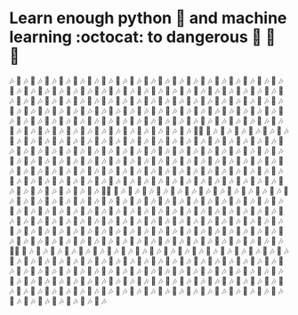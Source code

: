 # Learn enough python :snake: and machine learning :octocat: to dangerous :ocean: :ocean: :ocean:
:notes: :musical_note: :notes: :musical_note: :notes: :musical_note: :notes: :musical_note: :notes: :musical_note: :notes: :musical_note: :notes: :musical_note: :notes: :musical_note: :notes: :musical_note: :notes: :musical_note: :notes: :musical_note: :notes: :musical_note: :notes: :musical_note: :notes: :musical_note: :notes: :musical_note: :notes: :musical_note: :notes: :musical_note: :notes: :musical_note: :notes: :musical_note: :notes: :musical_note: :notes: :musical_note: :notes: :musical_note: :notes: :musical_note: :notes: :musical_note: :notes: :musical_note: :notes: :musical_note: :notes: :musical_note: :notes: :musical_note: :notes: :musical_note: :notes: :musical_note: :notes: :musical_note: :notes: :musical_note: :notes: :musical_note: :notes: :musical_note: :notes: :musical_note: :notes: :musical_note: :notes: :musical_note: :notes: :musical_note: :notes: :musical_note: :notes: :musical_note: :notes: :musical_note: :notes: :musical_note: :notes: :musical_note: :notes: :musical_note: :notes: :musical_note: :notes: :musical_note: :notes: :musical_note: :notes: :musical_note: :notes: :musical_note: :notes: :musical_note: :notes: :musical_note: :notes: :musical_note: :notes: :musical_note: :notes: :musical_note: :notes: :musical_note: :notes: :musical_note: :notes: :musical_note: :notes: :musical_note: :notes: :musical_note: :notes: :musical_note: :notes: :musical_note: :notes: :musical_note: :notes: :musical_note: :notes: :musical_note: :notes: :musical_note: :notes: :musical_note: :notes: :musical_note: :notes: :musical_note: :notes: :musical_note: :notes: :musical_note: :notes: :musical_note: :notes: :musical_note: :notes: :musical_note: :notes: :musical_note: :notes: :musical_note: :notes: :musical_note: :notes: :musical_note: :notes: :musical_note: :notes: :musical_note: :notes: :musical_note: :notes: :musical_note: :notes: :musical_note: :notes: :musical_note: :notes: :musical_note: :notes: :musical_note: :notes: :musical_note: :notes: :musical_note: :notes: :musical_note: :notes: :musical_note: :notes: :musical_note: :notes: :musical_note: :notes: :musical_note: :notes: :musical_note: :notes: :musical_note: :notes: :musical_note: :notes: :musical_note: :notes: :musical_note: :notes: :musical_note: :notes: :musical_note: :notes: :musical_note: :notes: :musical_note: :notes: :musical_note: :notes: :musical_note: :notes: :musical_note: :notes: :musical_note: :notes: :musical_note: :notes: :musical_note: :notes: :musical_note: :notes: :musical_note: :notes: :musical_note: :notes: :musical_note::notes: :musical_note: :notes: :musical_note: :notes: :musical_note: :notes: :musical_note: :notes: :musical_note: :notes: :musical_note: :notes: :musical_note: :notes: :musical_note: :notes: :musical_note: :notes: :musical_note: :notes: :musical_note: :notes: :musical_note: :notes: :musical_note: :notes: :musical_note: :notes: :musical_note: :notes: :musical_note: :notes: :musical_note: :notes: :musical_note: :notes: :musical_note: :notes: :musical_note: :notes: :musical_note: :notes: :musical_note: :notes: :musical_note: :notes: :musical_note: :notes: :musical_note: :notes: :musical_note: :notes: :musical_note: :notes: :musical_note: :notes: :musical_note: :notes: :musical_note: :notes: :musical_note: :notes: :musical_note: :notes: :musical_note: :notes: :musical_note: :notes: :musical_note: :notes: :musical_note: :notes: :musical_note: :notes: :musical_note: :notes: :musical_note: :notes: :musical_note: :notes: :musical_note: :notes: :musical_note: :notes: :musical_note: :notes: :musical_note: :notes: :musical_note: :notes: :musical_note: :notes: :musical_note: :notes: :musical_note: :notes: :musical_note: :notes: :musical_note: :notes: :musical_note: :notes: :musical_note: :notes: :musical_note: :notes: :musical_note: :notes: :musical_note: :notes: :musical_note: :notes: :musical_note: :notes: :musical_note: :notes: :musical_note: :notes: :musical_note: :notes: :musical_note: :notes: :musical_note: :notes: :musical_note: :notes: :musical_note: :notes: :musical_note: :notes: :musical_note: :notes: :musical_note: :notes: :musical_note: :notes: :musical_note: :notes: :musical_note: :notes: :musical_note: :notes: :musical_note: :notes: :musical_note: :notes: :musical_note: :notes: :musical_note: :notes: :musical_note: :notes: :musical_note: :notes: :musical_note: :notes: :musical_note: :notes: :musical_note: :notes: :musical_note: :notes: :musical_note: :notes: :musical_note: :notes: :musical_note: :notes: :musical_note: :notes: :musical_note: :notes: :musical_note: :notes: :musical_note: :notes: :musical_note: :notes: :musical_note: :notes: :musical_note: :notes: :musical_note: :notes: :musical_note: :notes: :musical_note: :notes: :musical_note: :notes: :musical_note: :notes: :musical_note: :notes: :musical_note: :notes: :musical_note: :notes: :musical_note: :notes: :musical_note: :notes: :musical_note: :notes: :musical_note: :notes: :musical_note: :notes: :musical_note: :notes: :musical_note: :notes: :musical_note: :notes: :musical_note: :notes: :musical_note: :notes: :musical_note: :notes: :musical_note::notes: :musical_note: :notes: :musical_note: :notes: :musical_note: :notes: :musical_note: :notes: :musical_note: :notes: :musical_note: :notes: :musical_note: :notes: :musical_note: :notes: :musical_note: :notes: :musical_note: :notes: :musical_note: :notes: :musical_note: :notes: :musical_note: :notes: :musical_note: :notes: :musical_note: :notes: :musical_note: :notes: :musical_note: :notes: :musical_note: :notes: :musical_note: :notes: :musical_note: :notes: :musical_note: :notes: :musical_note: :notes: :musical_note: :notes: :musical_note: :notes: :musical_note: :notes: :musical_note: :notes: :musical_note: :notes: :musical_note: :notes: :musical_note: :notes: :musical_note: :notes: :musical_note: :notes: :musical_note: :notes: :musical_note: :notes: :musical_note: :notes: :musical_note: :notes: :musical_note: :notes: :musical_note: :notes: :musical_note: :notes: :musical_note: :notes: :musical_note: :notes: :musical_note: :notes: :musical_note: :notes: :musical_note: :notes: :musical_note: :notes: :musical_note: :notes: :musical_note: :notes: :musical_note: :notes: :musical_note: :notes: :musical_note: :notes: :musical_note: :notes: :musical_note: :notes: :musical_note: :notes: :musical_note: :notes: :musical_note: :notes: :musical_note: :notes: :musical_note: :notes: :musical_note: :notes: :musical_note: :notes: :musical_note: :notes: :musical_note: :notes: :musical_note: :notes: :musical_note: :notes: :musical_note: :notes: :musical_note: :notes: :musical_note: :notes: :musical_note: :notes: :musical_note: :notes: :musical_note: :notes: :musical_note: :notes: :musical_note: :notes: :musical_note: :notes: :musical_note: :notes: :musical_note: :notes: :musical_note: :notes: :musical_note: :notes: :musical_note: :notes: :musical_note: :notes: :musical_note: :notes: :musical_note: :notes: :musical_note: :notes: :musical_note: :notes: :musical_note: :notes: :musical_note: :notes: :musical_note: :notes: :musical_note: :notes: :musical_note: :notes: :musical_note: :notes: :musical_note: :notes: :musical_note: :notes: :musical_note: :notes: :musical_note: :notes: :musical_note: :notes: :musical_note: :notes: :musical_note: :notes: :musical_note: :notes: :musical_note: :notes: :musical_note: :notes: :musical_note: :notes: :musical_note: :notes: :musical_note: :notes: :musical_note: :notes: :musical_note: :notes: :musical_note: :notes: :musical_note: :notes: :musical_note: :notes: :musical_note: :notes: :musical_note: :notes: :musical_note: :notes: :musical_note: :notes: :musical_note: :notes: :musical_note::notes: :musical_note: :notes: :musical_note: :notes: :musical_note: :notes: :musical_note: :notes: :musical_note: :notes: :musical_note: :notes: :musical_note: :notes: :musical_note: :notes: :musical_note: :notes: :musical_note: :notes: :musical_note: :notes: :musical_note: :notes: :musical_note: :notes: :musical_note: :notes: :musical_note: :notes: :musical_note: :notes: :musical_note: :notes: :musical_note: :notes: :musical_note: :notes: :musical_note: :notes: :musical_note: :notes: :musical_note: :notes: :musical_note: :notes: :musical_note: :notes: :musical_note: :notes: :musical_note: :notes: :musical_note: :notes: :musical_note: :notes: :musical_note: :notes: :musical_note: :notes: :musical_note: :notes: :musical_note: :notes: :musical_note: :notes: :musical_note: :notes: :musical_note: :notes: :musical_note: :notes: :musical_note: :notes: :musical_note: :notes: :musical_note: :notes: :musical_note: :notes: :musical_note: :notes: :musical_note: :notes: :musical_note: :notes: :musical_note: :notes: :musical_note: :notes: :musical_note: :notes: :musical_note: :notes: :musical_note: :notes: :musical_note: :notes: :musical_note: :notes: :musical_note: :notes: :musical_note: :notes: :musical_note: :notes: :musical_note: :notes: :musical_note: :notes: :musical_note: :notes: :musical_note: :notes: :musical_note: :notes: :musical_note: :notes: :musical_note: :notes: :musical_note: :notes: :musical_note: :notes: :musical_note: :notes: :musical_note: :notes: :musical_note: :notes: :musical_note: :notes: :musical_note: :notes: :musical_note: :notes: :musical_note: :notes: :musical_note: :notes: :musical_note: :notes: :musical_note: :notes: :musical_note: :notes: :musical_note: :notes: :musical_note: :notes: :musical_note: :notes: :musical_note: :notes: :musical_note: :notes: :musical_note: :notes: :musical_note: :notes: :musical_note: :notes: :musical_note: :notes: :musical_note: :notes: :musical_note: :notes: :musical_note: :notes: :musical_note: :notes: :musical_note: :notes: :musical_note: :notes: :musical_note: :notes: :musical_note: :notes: :musical_note: :notes: :musical_note: :notes: :musical_note: :notes: :musical_note: :notes: :musical_note: :notes: :musical_note: :notes: :musical_note: :notes: :musical_note: :notes: :musical_note: :notes: :musical_note: :notes: :musical_note: :notes: :musical_note: :notes: :musical_note: :notes: :musical_note: :notes:
